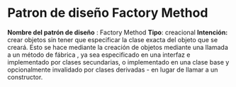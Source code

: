 # Patron de diseño Factory Method
**Nombre del patrón de diseño** : Factory Method
**Tipo**: creacional
**Intención:** crear objetos sin tener que especificar la clase exacta del objeto que se creará. Esto se hace mediante la creación de objetos mediante una llamada a un método de fábrica , ya sea especificado en una interfaz e implementado por clases secundarias, o implementado en una clase base y opcionalmente invalidado por clases derivadas - en lugar de llamar a un constructor.
